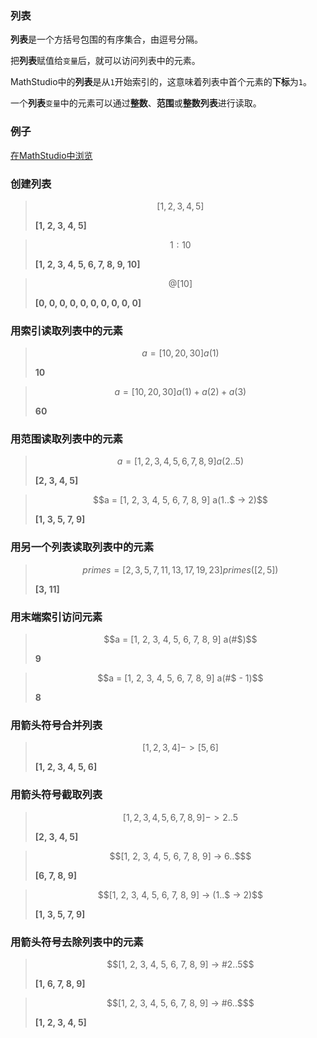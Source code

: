 ### 列表
**列表**是一个方括号包围的有序集合，由逗号分隔。

把**列表**赋值给`变量`后，就可以访问列表中的元素。

MathStudio中的**列表**是从`1`开始索引的，这意味着列表中首个元素的**下标**为`1`。

一个**列表**`变量`中的元素可以通过**整数**、**范围**或**整数列表**进行读取。

### 例子
[在MathStudio中浏览](http://mathstud.io/?input[0]=WzEsMiwzLDQsNV0%3D&input[1]=MToxMA%3D%3D&input[2]=QFsxMF0%3D&input[3]=YT1bMTAsMjAsMzBdDQphKDEp&input[4]=YT1bMTAsIDIwLCAzMF0NCmEoMSkrYSgyKSthKDMp&input[5]=YT1bMSwyLDMsNCw1LDYsNyw4LDldDQphKDIuLjUp&input[6]=YT1bMSwyLDMsNCw1LDYsNyw4LDldDQphKDEuLiQgLT4gMik%3D&input[7]=cHJpbWVzPVsyLDMsNSw3LDExLDEzLDE3LDE5LDIzXQ0KcHJpbWVzKFsyLDVdKQ%3D%3D&input[8]=YT1bMSwyLDMsNCw1LDYsNyw4LDldDQphKCMkKQ%3D%3D&input[9]=YT1bMSwyLDMsNCw1LDYsNyw4LDldDQphKCMkIC0gMSk%3D&input[10]=WzEsMiwzLDRdIC0%2BIFs1LDZd&input[11]=WzEsMiwzLDQsNSw2LDcsOCw5XSAtPiAyLi41&input[12]=WzEsMiwzLDQsNSw2LDcsOCw5XSAtPiA2Li4k&input[13]=WzEsIDIsIDMsIDQsIDUsIDYsIDcsIDgsIDldIC0%2BICgxLi4kIC0%2BIDIp&input[14]=WzEsMiwzLDQsNSw2LDcsOCw5XSAtPiAjMi4uNQ%3D%3D&input[15]=WzEsMiwzLDQsNSw2LDcsOCw5XSAtPiAjNi4uJA%3D%3D)

### 创建列表
> ```math
> [1, 2, 3, 4, 5]
> ```
>
> **[1, 2, 3, 4, 5]​**

> ```math
> 1:10
> ```
>
> **[1, 2, 3, 4, 5, 6, 7, 8, 9, 10]**

> ```math
> @[10]
> ```
>
> **[0, 0, 0, 0, 0, 0, 0, 0, 0, 0]**

### 用索引读取列表中的元素
> ```math
> a = [10, 20, 30]
> a(1)
> ```
>
> **10**

> ```math
> a = [10, 20, 30]
> a(1) + a(2) + a(3)
> ```
>
> **60**

### 用范围读取列表中的元素
> ```math
> a = [1, 2, 3, 4, 5, 6, 7, 8, 9]
> a(2..5)
> ```
>
> **[2, 3, 4, 5]**

> ```math
> a = [1, 2, 3, 4, 5, 6, 7, 8, 9]
> a(1..$ -> 2)
> ```
>
> **[1, 3, 5, 7, 9]**

### 用另一个列表读取列表中的元素
> ```math
> primes = [2, 3, 5, 7, 11, 13, 17, 19, 23]
> primes([2, 5])
> ```
>
> **[3, 11]**

### 用末端索引访问元素
> ```math
> a = [1, 2, 3, 4, 5, 6, 7, 8, 9]
> a(#$)
> ```
>
> **9**

> ```math
> a = [1, 2, 3, 4, 5, 6, 7, 8, 9]
> a(#$ - 1)
> ```
>
> **8**

### 用箭头符号合并列表
> ```math
> [1, 2, 3, 4] -> [5, 6]
> ```
>
> **[1, 2, 3, 4, 5, 6]**

### 用箭头符号截取列表
> ```math
> [1, 2, 3, 4, 5, 6, 7, 8, 9] -> 2..5
> ```
>
> **[2, 3, 4, 5]**

> ```math
> [1, 2, 3, 4, 5, 6, 7, 8, 9] -> 6..$
> ```
>
> **[6, 7, 8, 9]**

>  ```math
> [1, 2, 3, 4, 5, 6, 7, 8, 9] -> (1..$ -> 2)
>  ```
>
> **[1, 3, 5, 7, 9]**

### 用箭头符号去除列表中的元素
> ```math
> [1, 2, 3, 4, 5, 6, 7, 8, 9] -> #2..5
> ```
>
> **[1, 6, 7, 8, 9]**

> ```math
> [1, 2, 3, 4, 5, 6, 7, 8, 9] -> #6..$
> ```
>
> **[1, 2, 3, 4, 5]**

